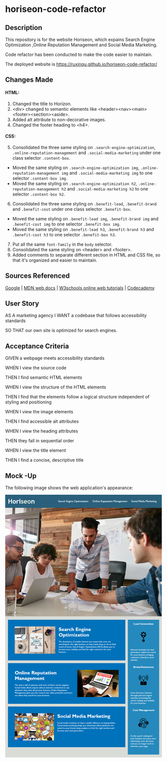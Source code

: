 # horiseon-code-refactor

## Description
This repository is for the website Horiseon, which expains Search Engine Optimization ,Online Reputation Management and Social Media Marketing. 


Code refactor has been conducted to make the code easier to maintain.


The deployed website is https://ruxinqu.github.io/horiseon-code-refactor/
## Changes Made
#### HTML:
1. Changed the title to Horizon.
2. &lt;div&gt; changed to semantic elements like &lt;header&gt;&lt;nav&gt;&lt;main&gt;&lt;footer&gt;&lt;section&gt;&lt;aside&gt;.
3. Added alt attribute to non-decorative images.
4. Changed the footer heading to &lt;h4&gt;.
#### CSS:
5. Consolidated the three same styling on `.search-engine-optimization`, `.online-reputation-management` and `.social-media-marketing` under one class selector `.content-box`.
* Moved the same styling on `.search-engine-optimization img`, `.online-reputation-management img` and `.social-media-marketing img` to one selector `.content-box img`.
* Moved the same styling on `.search-engine-optimization h2`, `.online-reputation-management h2` and `.social-media-marketing h2` to one selector `.content-box h2`.
6. Consolidated the three same styling on `.benefit-lead`, `.benefit-brand` and `.benefit-cost` under one class selector `.benefit-box`.
* Moved the same styling on `.benefit-lead img`, `.benefit-brand img` and `.benefit-cost img` to one selector `.benefit-box img`.
* Moved the same styling on `.benefit-lead h3`, `.benefit-brand h3` and `.benefit-cost h3` to one selector `.benefit-box h3`.
7. Put all the same `font-family` in the `body` selector.
8. Consolidated the same styling on &lt;header&gt; and &lt;footer&gt;.
9. Added comments to separate different section in HTML and CSS file, so that it's organized and easier to maintain.

## Sources Referenced
[Google](https://www.google.com/) | [MDN web docs](https://developer.mozilla.org/) | [W3schools online web tutorials](https://www.w3schools.com) | [Codecademy](https://www.codecademy.com/learn)

## User Story
AS A marketing agency I WANT a codebase that follows accessibility standards 

SO THAT our own site is optimized for search engines.

## Acceptance Criteria
GIVEN a webpage meets accessibility standards

WHEN I view the source code

THEN I find semantic HTML elements

WHEN I view the structure of the HTML elements

THEN I find that the elements follow a logical structure independent of styling and positioning

WHEN I view the image elements

THEN I find accessible alt attributes

WHEN I view the heading attributes

THEN they fall in sequential order

WHEN I view the title element

THEN I find a concise, descriptive title

## Mock -Up
The following image shows the web application's appearance:

![The website's apperance](./assets/images/01-html-css-git-homework-demo.png)



